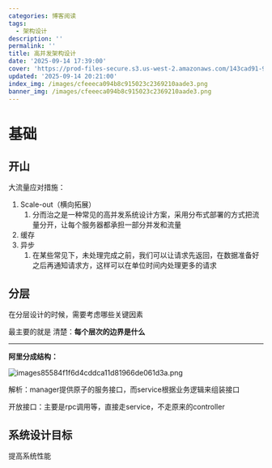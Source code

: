 ```yaml
---
categories: 博客阅读
tags:
  - 架构设计
description: ''
permalink: ''
title: 高并发架构设计
date: '2025-09-14 17:39:00'
cover: 'https://prod-files-secure.s3.us-west-2.amazonaws.com/143cad91-961b-48b0-82dc-78fbb6eb5abe/ef1d6779-f59d-4ac8-939c-739233d734ec/wallhaven-vpx9g3.png?X-Amz-Algorithm=AWS4-HMAC-SHA256&X-Amz-Content-Sha256=UNSIGNED-PAYLOAD&X-Amz-Credential=ASIAZI2LB466SRQAACLK%2F20250914%2Fus-west-2%2Fs3%2Faws4_request&X-Amz-Date=20250914T122452Z&X-Amz-Expires=3600&X-Amz-Security-Token=IQoJb3JpZ2luX2VjEN%2F%2F%2F%2F%2F%2F%2F%2F%2F%2F%2FwEaCXVzLXdlc3QtMiJHMEUCIQDQ%2BFOLYs0aPlOPi8ecRMaDgPQkCrQTjYzCbq%2BurhL3zgIgaYd3cipiNZ94Oz9gKHUbQyiCoBTXSFkWzQoAsVkOcioq%2FwMIWBAAGgw2Mzc0MjMxODM4MDUiDH1bODz7vKLoXslXZCrcA%2FjImH1uaVOjP0AR16avnPDMw1JcfaEFbMHgZlKSnyyI9r6ZZ89qOi4fVhm9DC5arodLzMMOGTuFU1MuBX0SM87y0GYN5jtvJUctpG%2BQMZksRFR9wBZExkHl5jio66giBmWgrPlQvTIc1CzOa6GDt%2BReBt51qs3Y5ZgTsCDWpkYsYODfY397jvGsZwA0NfMAvQROhViO9psTazse5vdsWbS%2FQIbMMb2m0A9NKEDDfCNGXYY%2FO3CCJa%2FPEbsCDN%2FPBzYC059Ops%2FDMm5i6gOhMWUM4dcoOnCPowGPEaPEim4W2r3CKJJ4zBzHlQ%2Bsh%2Fhx2GyAOXMrG07AqqO1qDIvdWHASDWoqnsiaVET997xEngXVyceE%2FgPFoOd8SD3inE%2F4T0ulqUep1AIrN3zTHaM27Ar8ny7GByIdaqmFlH5xeFFnonBB%2FGa4N8JOS0EOfJoEnFpTyR8Pr1BnwJ8UK5cI1%2BOU%2Ftbs6IG8f4PuSfIZERz4FK1fGOKse6cSZfpMd5sLFA%2FAlfDoO27xdJG9RB6QvNu2ZgX1%2BoTxJd99H3vRI2CUCEFpwj3rzKLqwimHV9fAZlFqM%2FwcjxrR4xHxcAOpkZVIIT%2Bv9E3rwf8X1gm6bY9yMmNKb3qcueyDjjOMOPPmcYGOqUBblc0zawETW83YxvJYlBS270j6p%2F8ZjSrN486qIFJAyoJ%2FLx8%2BXpCBLAKogCDaKmgWnXSi1r9aBC6A6%2F3267kmUPyx2b4KX6wdTey9ASNdsJbWCctEkLZi28LWwWYE29lDG2m3g4KgAvfKdv%2BbWJYezcWeYdiW%2FBgvX%2FT5t%2FlszCPVRDiOfdz0mloL6BO0E%2FchfB%2Bo%2FZaMesf2OHUpQ5cHYmZTiJq&X-Amz-Signature=0d9eb03cb0b4bc77eb5b77161dd2a4c28884b251920a9a0abd75bc8871ceed27&X-Amz-SignedHeaders=host&x-amz-checksum-mode=ENABLED&x-id=GetObject'
updated: '2025-09-14 20:21:00'
index_img: /images/cfeeeca094b8c915023c2369210aade3.png
banner_img: /images/cfeeeca094b8c915023c2369210aade3.png
---
```


# 基础


## 开山


大流量应对措施：

1. Scale-out（横向拓展）
    1. 分而治之是一种常见的高并发系统设计方案，采用分布式部署的方式把流量分开，让每个服务器都承担一部分并发和流量
2. 缓存
3. 异步
    1. 在某些常见下，未处理完成之前，我们可以让请求先返回，在数据准备好之后再通知请求方，这样可以在单位时间内处理更多的请求

## 分层


在分层设计的时候，需要考虑哪些关键因素


最主要的就是 清楚：**每个层次的边界是什么**


---


**阿里分成结构：**


![images85584f1f6d4cddca11d81966de061d3a.png](/images/76b91b81b572afd296408e6ff7e2451f.png)


解析：manager提供原子的服务接口，而service根据业务逻辑来组装接口


开放接口：主要是rpc调用等，直接走service，不走原来的controller


## 系统设计目标


提高系统性能

